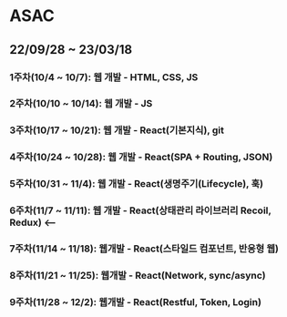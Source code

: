 # ASAC

## 22/09/28 ~ 23/03/18

### 1주차(10/4 ~ 10/7): 웹 개발 - HTML, CSS, JS

### 2주차(10/10 ~ 10/14): 웹 개발 - JS

### 3주차(10/17 ~ 10/21): 웹 개발 - React(기본지식), git

### 4주차(10/24 ~ 10/28): 웹 개발 - React(SPA + Routing, JSON)

### 5주차(10/31 ~ 11/4): 웹 개발 - React(생명주기(Lifecycle), 훅)

### 6주차(11/7 ~ 11/11): 웹 개발 - React(상태관리 라이브러리 Recoil, Redux) <--

### 7주차(11/14 ~ 11/18): 웹개발 - React(스타일드 컴포넌트, 반응형 웹)

### 8주차(11/21 ~ 11/25): 웹개발 - React(Network, sync/async)

### 9주차(11/28 ~ 12/2): 웹개발 - React(Restful, Token, Login)
